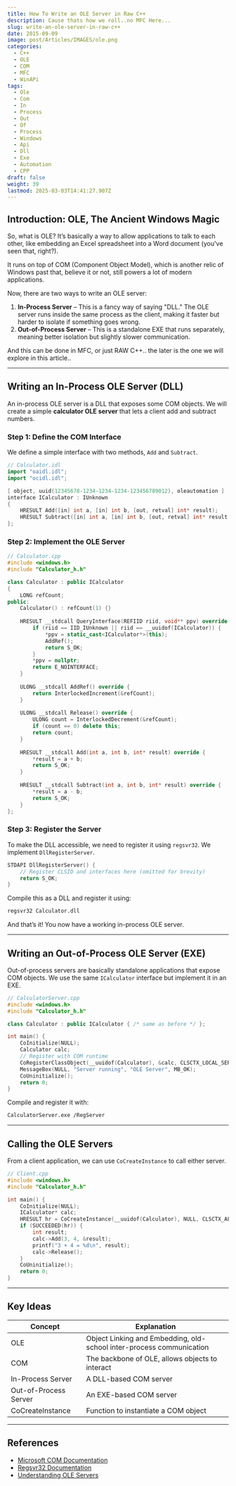 ```yaml
---
title: How To Write an OLE Server in Raw C++
description: Cause thats how we roll..no MFC Here...
slug: write-an-ole-server-in-raw-c++
date: 2015-09-09
image: post/Articles/IMAGES/ole.png
categories:
  - C++
  - OLE
  - COM
  - MFC
  - WinAPi
tags:
  - Ole
  - Com
  - In
  - Process
  - Out
  - Of
  - Process
  - Windows
  - Api
  - Dll
  - Exe
  - Automation
  - CPP
draft: false
weight: 39
lastmod: 2025-03-03T14:41:27.907Z
---
```

<!-- 
# Write an OLE Server in Raw C++
-->

## Introduction: OLE, The Ancient Windows Magic

So, what is OLE? It’s basically a way to allow applications to talk to each other, like embedding an Excel spreadsheet into a Word document (you've seen that, right?).

It runs on top of COM (Component Object Model), which is another relic of Windows past that, believe it or not, still powers a lot of modern applications.

Now, there are two ways to write an OLE server:

1. **In-Process Server** – This is a fancy way of saying "DLL." The OLE server runs inside the same process as the client, making it faster but harder to isolate if something goes wrong.
2. **Out-of-Process Server** – This is a standalone EXE that runs separately, meaning better isolation but slightly slower communication.

And this can be done in MFC, or just RAW C++.. the later is the one we will explore in this article..

***

## Writing an In-Process OLE Server (DLL)

An in-process OLE server is a DLL that exposes some COM objects. We will create a simple **calculator OLE server** that lets a client add and subtract numbers.

### Step 1: Define the COM Interface

We define a simple interface with two methods, `Add` and `Subtract`.

```cpp
// Calculator.idl
import "oaidl.idl";
import "ocidl.idl";

[ object, uuid(12345678-1234-1234-1234-123456789012), oleautomation ]
interface ICalculator : IUnknown
{
    HRESULT Add([in] int a, [in] int b, [out, retval] int* result);
    HRESULT Subtract([in] int a, [in] int b, [out, retval] int* result);
};
```

### Step 2: Implement the OLE Server

```cpp
// Calculator.cpp
#include <windows.h>
#include "Calculator_h.h"

class Calculator : public ICalculator
{
    LONG refCount;
public:
    Calculator() : refCount(1) {}
    
    HRESULT __stdcall QueryInterface(REFIID riid, void** ppv) override {
        if (riid == IID_IUnknown || riid == __uuidof(ICalculator)) {
            *ppv = static_cast<ICalculator*>(this);
            AddRef();
            return S_OK;
        }
        *ppv = nullptr;
        return E_NOINTERFACE;
    }
    
    ULONG __stdcall AddRef() override {
        return InterlockedIncrement(&refCount);
    }
    
    ULONG __stdcall Release() override {
        ULONG count = InterlockedDecrement(&refCount);
        if (count == 0) delete this;
        return count;
    }
    
    HRESULT __stdcall Add(int a, int b, int* result) override {
        *result = a + b;
        return S_OK;
    }
    
    HRESULT __stdcall Subtract(int a, int b, int* result) override {
        *result = a - b;
        return S_OK;
    }
};
```

### Step 3: Register the Server

To make the DLL accessible, we need to register it using `regsvr32`. We implement `DllRegisterServer`.

```cpp
STDAPI DllRegisterServer() {
    // Register CLSID and interfaces here (omitted for brevity)
    return S_OK;
}
```

Compile this as a DLL and register it using:

```sh
regsvr32 Calculator.dll
```

And that’s it! You now have a working in-process OLE server.

***

## Writing an Out-of-Process OLE Server (EXE)

Out-of-process servers are basically standalone applications that expose COM objects. We use the same `ICalculator` interface but implement it in an EXE.

```cpp
// CalculatorServer.cpp
#include <windows.h>
#include "Calculator_h.h"

class Calculator : public ICalculator { /* same as before */ };

int main() {
    CoInitialize(NULL);
    Calculator calc;
    // Register with COM runtime
    CoRegisterClassObject(__uuidof(Calculator), &calc, CLSCTX_LOCAL_SERVER, REGCLS_MULTIPLEUSE, &cookie);
    MessageBox(NULL, "Server running", "OLE Server", MB_OK);
    CoUninitialize();
    return 0;
}
```

Compile and register it with:

```sh
CalculatorServer.exe /RegServer
```

***

## Calling the OLE Servers

From a client application, we can use `CoCreateInstance` to call either server.

```cpp
// Client.cpp
#include <windows.h>
#include "Calculator_h.h"

int main() {
    CoInitialize(NULL);
    ICalculator* calc;
    HRESULT hr = CoCreateInstance(__uuidof(Calculator), NULL, CLSCTX_ALL, IID_ICalculator, (void**)&calc);
    if (SUCCEEDED(hr)) {
        int result;
        calc->Add(3, 4, &result);
        printf("3 + 4 = %d\n", result);
        calc->Release();
    }
    CoUninitialize();
    return 0;
}
```

***

## Key Ideas

| Concept               | Explanation                                                          |
| --------------------- | -------------------------------------------------------------------- |
| OLE                   | Object Linking and Embedding, old-school inter-process communication |
| COM                   | The backbone of OLE, allows objects to interact                      |
| In-Process Server     | A DLL-based COM server                                               |
| Out-of-Process Server | An EXE-based COM server                                              |
| CoCreateInstance      | Function to instantiate a COM object                                 |

***

## References

* [Microsoft COM Documentation](https://docs.microsoft.com/en-us/windows/win32/com/)
* [Regsvr32 Documentation](https://docs.microsoft.com/en-us/windows/win32/stg/registration-functions)
* [Understanding OLE Servers](https://docs.microsoft.com/en-us/cpp/atl/)
